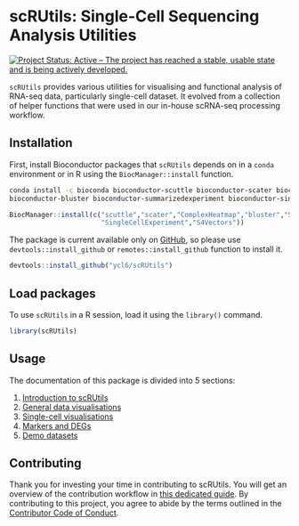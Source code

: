 # scRUtils: Single-Cell Sequencing Analysis Utilities

[![Project Status: Active – The project has reached a stable, usable state and is being actively 
developed.](https://www.repostatus.org/badges/latest/active.svg)](https://www.repostatus.org/#active)

`scRUtils` provides various utilities for visualising and functional analysis of RNA-seq data,
particularly single-cell dataset. It evolved from a collection of helper functions that were
used in our in-house scRNA-seq processing workflow.

## Installation

First, install Bioconductor packages that `scRUtils` depends on in a `conda` environment or
in R using the `BiocManager::install` function.

``` sh
conda install -c bioconda bioconductor-scuttle bioconductor-scater bioconductor-complexheatmap \
bioconductor-bluster bioconductor-summarizedexperiment bioconductor-singlecellexperiment bioconductor-s4vectors
```

``` r
BiocManager::install(c("scuttle","scater","ComplexHeatmap","bluster","SummarizedExperiment",
                       "SingleCellExperiment","S4Vectors"))
```

The package is current available only on [GitHub](https://github.com/ycl6/scRUtils), 
so please use `devtools::install_github` or `remotes::install_github` function to install it.

``` r
devtools::install_github("ycl6/scRUtils")
```

## Load packages

To use `scRUtils` in a R session, load it using the `library()` command.

``` r
library(scRUtils)
```

## Usage

The documentation of this package is divided into 5 sections:

1. [Introduction to scRUtils](https://ycl6.github.io/scRUtils/scRUtils-intro.html)
2. [General data visualisations](https://ycl6.github.io/scRUtils/basics.html)
3. [Single-cell visualisations](https://ycl6.github.io/scRUtils/singleCell.html)
4. [Markers and DEGs](https://ycl6.github.io/scRUtils/markers.html)
5. [Demo datasets](https://ycl6.github.io/scRUtils/demoData.html)

## Contributing

Thank you for investing your time in contributing to scRUtils. You will get an 
overview of the contribution workflow in [this dedicated guide](CONTRIBUTING.md). 
By contributing to this project, you agree to abide by the terms outlined in the 
[Contributor Code of Conduct](CODE_OF_CONDUCT.md).

